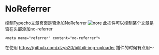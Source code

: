 # NoReferrer
控制Typecho文章页面是否添加NoReferrer
![nore](https://github.com/user-attachments/assets/385f45fc-400a-426b-b263-9d270f84654a)
此插件可以控制某个文章是否在头部添加no-referrer
```
<meta name="referrer" content="no-referrer">
```
在使用 https://github.com/xlzy520/bilibili-img-uploader 插件的时候有点用～
